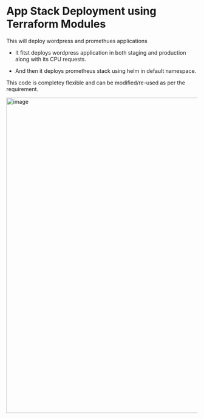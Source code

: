 # App Stack Deployment using Terraform Modules

This will deploy wordpress and promethues applications

- It fitst deploys wordpress application in both staging and production along with its CPU requests.

- And then it deploys prometheus stack using helm in default namespace.

This code is completey flexible and can be modified/re-used as per the requirement.


<img width="831" alt="image" src="https://user-images.githubusercontent.com/28441475/183281702-e775f311-edce-4a76-9f35-becd52a40eae.png">
